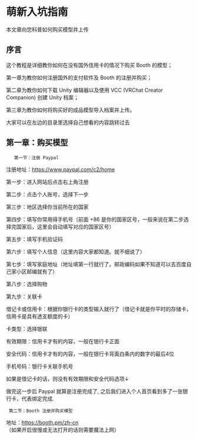 # 萌新入坑指南

本文章向您科普如何购买模型并上传

## 序言
这个教程是详细教你如何在没有国外信用卡的情况下购买 Booth 的模型；

第一章为教你如何注册国外的支付软件及 Booth 的注册并购买；

第二章为教你如何下载 Unity 编辑器以及使用 VCC (VRChat Creator Companion) 创建 Unity 档案；

第三章为教你如何将购买好的成品模型导入档案并上传。

大家可以在左边的目录里选择自己想看的内容跳转过去
## 第一章：购买模型
       第一节：注册 Paypal  
注册地址：https://www.paypal.com/c2/home


第一步：进入网站后点击右上角注册


第二步：点击个人账号，选择下一步


第三步：地区选择你当前所在的国家


第四步：填写你常用得手机号（前面 +86 是你的国家区号，一般来说在第二步选择完国家后，这里会自动填写对应的国家区号）


第五步：填写手机验证码

第六步：填写个人信息（这里内容大家都知道。就不细说了）

第七步：填写家庭地址（地址填第一行就行了。邮政编码如果不知道可以去百度自己家小区邮编就有了）



第八步：选择购物

第九步：关联卡

借记卡或信用卡：根据你银行卡的类型输入就行了（借记卡就是你平时的存储卡，信用卡是具有透支额度的卡）

卡类型：选择银联

有效期限：信用卡才有的内容，一般在银行卡正面

安全代码：信用卡才有的内容，一般在银行卡背面白条内的数字的最后4位

手机号码：银行卡关联手机号


如果是借记卡的话，则没有有效期限和安全代码选项↓

做完这一步后 Paypal 就算是注册完成了,
之后我们进入个人首页看到多了一张银行卡，代表绑定完成.




     第二节：Booth 注册并购买模型
地址：https://booth.pm/zh-cn （如果开启很慢或无法打开的话则需要魔法上网）

